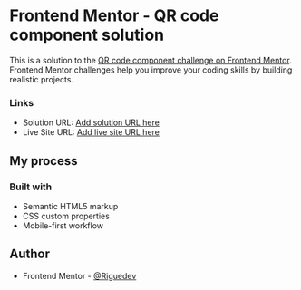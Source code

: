 # Frontend Mentor - QR code component solution

This is a solution to the [QR code component challenge on Frontend Mentor](https://www.frontendmentor.io/challenges/qr-code-component-iux_sIO_H). Frontend Mentor challenges help you improve your coding skills by building realistic projects. 

### Links

- Solution URL: [Add solution URL here](https://github.com/Riguedev/qr-code-component)
- Live Site URL: [Add live site URL here](https://riguedev.github.io/qr-code-component/)

## My process

### Built with

- Semantic HTML5 markup
- CSS custom properties
- Mobile-first workflow

## Author

- Frontend Mentor - [@Riguedev](https://www.frontendmentor.io/profile/Riguedev/)
